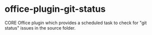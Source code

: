 
# office-plugin-git-status

CORE Office plugin which provides a scheduled task to check for "git status"
issues in the source folder.
